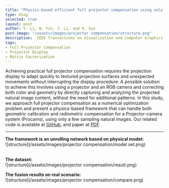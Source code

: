```yaml
---
title: "Physics-based efficient full projector compensation using only natural imagess"
type: blog
selected: true
layout: post
author: Y. Li, W. Yin, J. Li, and X. Xie
post-image: "/assets/images/projector compensation/structure.png"
description:  IEEE Transactions on Visualization and Computer Graphics
tags:
- Full Projector Compensation
- Projector Display
- Matrix Factorization
---
```


Achieving practical full projector compensation requires the projection display to adapt quickly to textured projection surfaces and unexpected movements without interrupting the display procedure. A possible solution to achieve this involves using a projector and an RGB camera and correcting both color and geometry by directly capturing and analyzing the projected natural image content, without the need for additional patterns. In this study, we approach full projector compensation as a numerical optimization problem and present a physics-based framework that can handle both geometric calibration and radiometric compensation for a Projector-camera system (Procams), using only a few sampling natural images. 
Our related code is available at <a href="https://github.com/kylin-leo/FullProjectorCompensation" target="_blank">GitHub</a>, 
and paper at <a href="https://www.techrxiv.org/articles/preprint/Efficient_Full_Projector_Compensation_using_Natural_Images/20359341" target="_blank">PDF</a>.

---

**The framework is an unrolling network based on physical model:**<br>
![structure](/assets/images/projector compensation/model set.png)
<br><br>

**The dataset:**<br>
![structure](/assets/images/projector compensation/result.png)

**The fusion results on real scenario:**<br>
![structure](/assets/images/projector compensation/compare.png)

